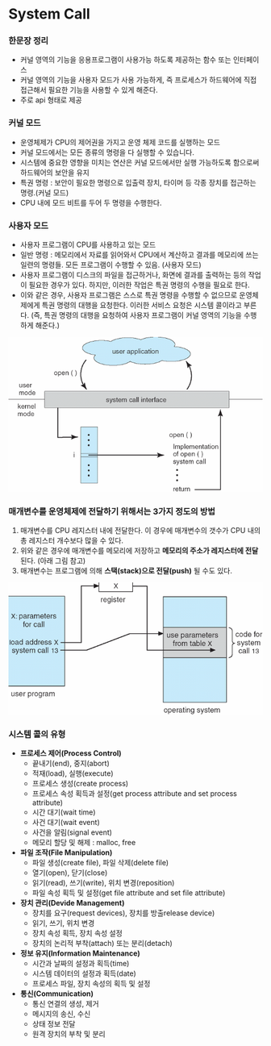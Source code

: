 # System Call

### 한문장 정리

- 커널 영역의 기능을 응용프로그램이 사용가능 하도록 제공하는 함수 또는 인터페이스
- 커널 영역의 기능을 사용자 모드가 사용 가능하게, 즉 프로세스가 하드웨어에 직접 접근해서 필요한 기능을 사용할 수 있게 해준다.
- 주로 api 형태로 제공

### 커널 모드

- 운영체제가 CPU의 제어권을 가지고 운영 체제 코드를 실행하는 모드
- 커널 모드에서는 모든 종류의 명령을 다 실행할 수 있습니다.
- 시스템에 중요한 영향을 미치는 연산은 커널 모드에서만 실행 가능하도록 함으로써 하드웨어의 보안을 유지
- 특권 명령 : 보안이 필요한 명령으로 입출력 장치, 타이머 등 각종 장치를 접근하는 명령.(커널 모드)
- CPU 내에 모드 비트를 두어 두 명령을 수행한다.

### 사용자 모드

- 사용자 프로그램이 CPU를 사용하고 있는 모드
- 일반 명령 : 메모리에서 자료를 읽어와서 CPU에서 계산하고 결과를 메모리에 쓰는 일련의 명령들. 모든 프로그램이 수행할 수 있음. (사용자 모드)
- 사용자 프로그램이 디스크의 파일을 접근하거나, 화면에 결과를 출력하는 등의 작업이 필요한 경우가 있다. 하지만, 이러한 작업은 특권 명령의 수행을 필요로 한다.
- 이와 같은 경우, 사용자 프로그램은 스스로 특권 명령을 수행할 수 없으므로 운영체제에게 특권 명령의 대행을 요청한다. 이러한 서비스 요청은 시스템 콜이라고 부른다. (즉, 특권 명령의 대행을 요청하여 사용자 프로그램이 커널 영역의 기능을 수행하게 해준다.)

![image_1](./system-call/system-call_1.png)

### 매개변수를 운영체제에 전달하기 위해서는 3가지 정도의 방법

1. 매개변수를 CPU 레지스터 내에 전달한다. 이 경우에 매개변수의 갯수가 CPU 내의 총 레지스터 개수보다 많을 수 있다.
2. 위와 같은 경우에 매개변수를 메모리에 저장하고 **메모리의 주소가 레지스터에 전달**된다. (아래 그림 참고)
3. 매개변수는 프로그램에 의해 **스택(stack)으로 전달(push)** 될 수도 있다.

![image_2](./system-call/system-call_2.png)

### 시스템 콜의 유형

- **프로세스 제어(Process Control)**
    - 끝내기(end), 중지(abort)
    - 적재(load), 실행(execute)
    - 프로세스 생성(create process)
    - 프로세스 속성 획득과 설정(get process attribute and set process attribute)
    - 시간 대기(wait time)
    - 사건 대기(wait event)
    - 사건을 알림(signal event)
    - 메모리 할당 및 해제 : malloc, free
- **파일 조작(File Manipulation)**
    - 파일 생성(create file), 파일 삭제(delete file)
    - 열기(open), 닫기(close)
    - 읽기(read), 쓰기(write), 위치 변경(reposition)
    - 파일 속성 획득 및 설정(get file attribute and set file attribute)
- **장치 관리(Devide Management)**
    - 장치를 요구(request devices), 장치를 방출release device)
    - 읽기, 쓰기, 위치 변경
    - 장치 속성 획득, 장치 속성 설정
    - 장치의 논리적 부착(attach) 또는 분리(detach)
- **정보 유지(Information Maintenance)**
    - 시간과 날짜의 설정과 획득(time)
    - 시스템 데이터의 설정과 획득(date)
    - 프로세스 파일, 장치 속성의 획득 및 설정
- **통신(Communication)**
    - 통신 연결의 생성, 제거
    - 메시지의 송신, 수신
    - 상태 정보 전달
    - 원격 장치의 부착 및 분리